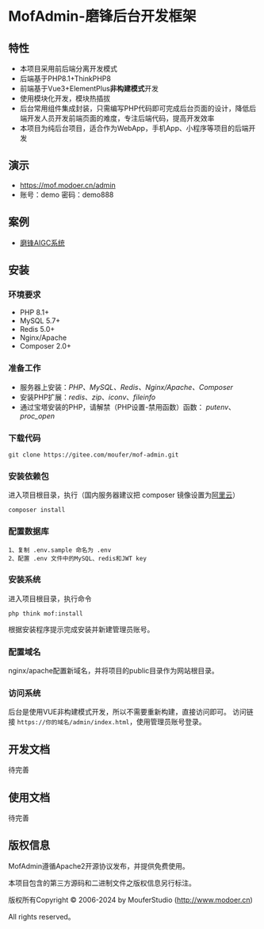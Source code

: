 MofAdmin-磨锋后台开发框架
===============

## 特性
* 本项目采用前后端分离开发模式
* 后端基于PHP8.1+ThinkPHP8
* 前端基于Vue3+ElementPlus**非构建模式**开发
* 使用模块化开发，模块热插拔
* 后台常用组件集成封装，只需编写PHP代码即可完成后台页面的设计，降低后端开发人员开发前端页面的难度，专注后端代码，提高开发效率
* 本项目为纯后台项目，适合作为WebApp，手机App、小程序等项目的后端开发

## 演示
* https://mof.modoer.cn/admin
* 账号：demo 密码：demo888

## 案例
* [磨锋AIGC系统](https://gitee.com/moufer/mof-aigc)

## 安装

### 环境要求
* PHP 8.1+ 
* MySQL 5.7+
* Redis 5.0+
* Nginx/Apache
* Composer 2.0+

### 准备工作
* 服务器上安装：*PHP、MySQL、Redis、Nginx/Apache、Composer*
* 安装PHP扩展：*redis*、*zip*、*iconv*、*fileinfo*
* 通过宝塔安装的PHP，请解禁（PHP设置-禁用函数）函数： *putenv*、*proc_open*

### 下载代码
~~~
git clone https://gitee.com/moufer/mof-admin.git
~~~

### 安装依赖包
进入项目根目录，执行（国内服务器建议把 composer 镜像设置为[阿里云](https://developer.aliyun.com/composer)）
~~~
composer install
~~~

### 配置数据库
~~~
1、复制 .env.sample 命名为 .env
2、配置 .env 文件中的MySQL、redis和JWT key
~~~

### 安装系统
进入项目根目录，执行命令
~~~
php think mof:install
~~~
根据安装程序提示完成安装并新建管理员账号。

### 配置域名
nginx/apache配置新域名，并将项目的public目录作为网站根目录。

### 访问系统
后台是使用VUE非构建模式开发，所以不需要重新构建，直接访问即可。
访问链接 `https://你的域名/admin/index.html`，使用管理员账号登录。

## 开发文档
待完善

## 使用文档
待完善

## 版权信息

MofAdmin遵循Apache2开源协议发布，并提供免费使用。

本项目包含的第三方源码和二进制文件之版权信息另行标注。

版权所有Copyright © 2006-2024 by MouferStudio (http://www.modoer.cn)

All rights reserved。
